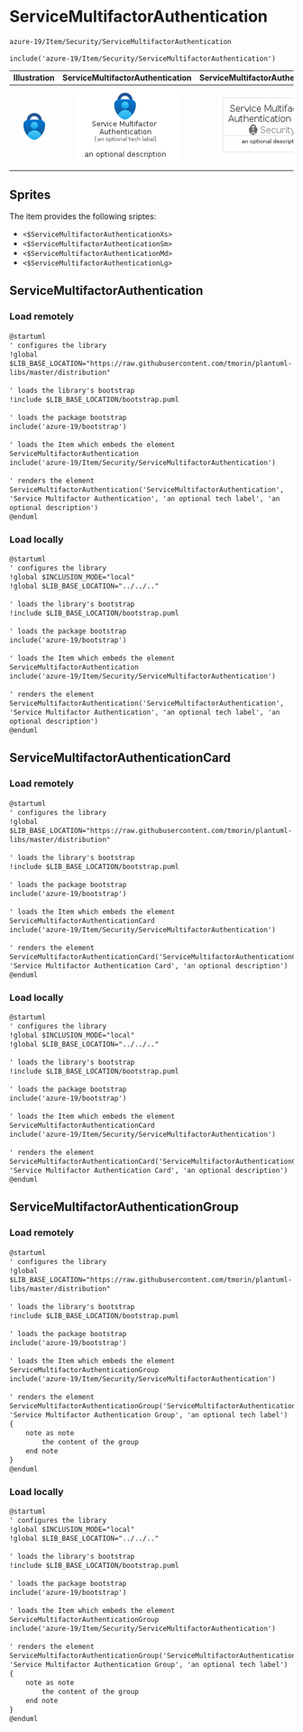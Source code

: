 # ServiceMultifactorAuthentication


```text
azure-19/Item/Security/ServiceMultifactorAuthentication
```

```text
include('azure-19/Item/Security/ServiceMultifactorAuthentication')
```



| Illustration | ServiceMultifactorAuthentication | ServiceMultifactorAuthenticationCard | ServiceMultifactorAuthenticationGroup |
| :---: | :---: | :---: | :---: |
| ![illustration for Illustration](../../../azure-19/Item/Security/ServiceMultifactorAuthentication.png) | ![illustration for ServiceMultifactorAuthentication](../../../azure-19/Item/Security/ServiceMultifactorAuthentication.Local.png) | ![illustration for ServiceMultifactorAuthenticationCard](../../../azure-19/Item/Security/ServiceMultifactorAuthenticationCard.Local.png) | ![illustration for ServiceMultifactorAuthenticationGroup](../../../azure-19/Item/Security/ServiceMultifactorAuthenticationGroup.Local.png) |



## Sprites
The item provides the following sriptes:

- `<$ServiceMultifactorAuthenticationXs>`
- `<$ServiceMultifactorAuthenticationSm>`
- `<$ServiceMultifactorAuthenticationMd>`
- `<$ServiceMultifactorAuthenticationLg>`





## ServiceMultifactorAuthentication

### Load remotely
```plantuml
@startuml
' configures the library
!global $LIB_BASE_LOCATION="https://raw.githubusercontent.com/tmorin/plantuml-libs/master/distribution"

' loads the library's bootstrap
!include $LIB_BASE_LOCATION/bootstrap.puml

' loads the package bootstrap
include('azure-19/bootstrap')

' loads the Item which embeds the element ServiceMultifactorAuthentication
include('azure-19/Item/Security/ServiceMultifactorAuthentication')

' renders the element
ServiceMultifactorAuthentication('ServiceMultifactorAuthentication', 'Service Multifactor Authentication', 'an optional tech label', 'an optional description')
@enduml
```

### Load locally
```plantuml
@startuml
' configures the library
!global $INCLUSION_MODE="local"
!global $LIB_BASE_LOCATION="../../.."

' loads the library's bootstrap
!include $LIB_BASE_LOCATION/bootstrap.puml

' loads the package bootstrap
include('azure-19/bootstrap')

' loads the Item which embeds the element ServiceMultifactorAuthentication
include('azure-19/Item/Security/ServiceMultifactorAuthentication')

' renders the element
ServiceMultifactorAuthentication('ServiceMultifactorAuthentication', 'Service Multifactor Authentication', 'an optional tech label', 'an optional description')
@enduml
```

## ServiceMultifactorAuthenticationCard

### Load remotely
```plantuml
@startuml
' configures the library
!global $LIB_BASE_LOCATION="https://raw.githubusercontent.com/tmorin/plantuml-libs/master/distribution"

' loads the library's bootstrap
!include $LIB_BASE_LOCATION/bootstrap.puml

' loads the package bootstrap
include('azure-19/bootstrap')

' loads the Item which embeds the element ServiceMultifactorAuthenticationCard
include('azure-19/Item/Security/ServiceMultifactorAuthentication')

' renders the element
ServiceMultifactorAuthenticationCard('ServiceMultifactorAuthenticationCard', 'Service Multifactor Authentication Card', 'an optional description')
@enduml
```

### Load locally
```plantuml
@startuml
' configures the library
!global $INCLUSION_MODE="local"
!global $LIB_BASE_LOCATION="../../.."

' loads the library's bootstrap
!include $LIB_BASE_LOCATION/bootstrap.puml

' loads the package bootstrap
include('azure-19/bootstrap')

' loads the Item which embeds the element ServiceMultifactorAuthenticationCard
include('azure-19/Item/Security/ServiceMultifactorAuthentication')

' renders the element
ServiceMultifactorAuthenticationCard('ServiceMultifactorAuthenticationCard', 'Service Multifactor Authentication Card', 'an optional description')
@enduml
```

## ServiceMultifactorAuthenticationGroup

### Load remotely
```plantuml
@startuml
' configures the library
!global $LIB_BASE_LOCATION="https://raw.githubusercontent.com/tmorin/plantuml-libs/master/distribution"

' loads the library's bootstrap
!include $LIB_BASE_LOCATION/bootstrap.puml

' loads the package bootstrap
include('azure-19/bootstrap')

' loads the Item which embeds the element ServiceMultifactorAuthenticationGroup
include('azure-19/Item/Security/ServiceMultifactorAuthentication')

' renders the element
ServiceMultifactorAuthenticationGroup('ServiceMultifactorAuthenticationGroup', 'Service Multifactor Authentication Group', 'an optional tech label') {
    note as note
        the content of the group
    end note
}
@enduml
```

### Load locally
```plantuml
@startuml
' configures the library
!global $INCLUSION_MODE="local"
!global $LIB_BASE_LOCATION="../../.."

' loads the library's bootstrap
!include $LIB_BASE_LOCATION/bootstrap.puml

' loads the package bootstrap
include('azure-19/bootstrap')

' loads the Item which embeds the element ServiceMultifactorAuthenticationGroup
include('azure-19/Item/Security/ServiceMultifactorAuthentication')

' renders the element
ServiceMultifactorAuthenticationGroup('ServiceMultifactorAuthenticationGroup', 'Service Multifactor Authentication Group', 'an optional tech label') {
    note as note
        the content of the group
    end note
}
@enduml
```

